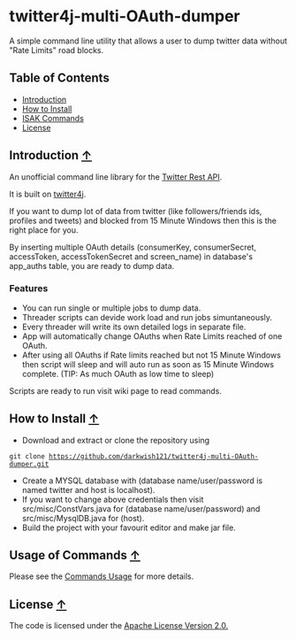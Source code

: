 # twitter4j-multi-OAuth-dumper
A simple command line utility that allows a user to dump twitter data without "Rate Limits" road blocks.

## <a name="toc">Table of Contents</a>
* [Introduction](#introduction)
* [How to Install](#how-to-install)
* [ISAK Commands](#commands)
* [License](#license)

## <a name="introduction">Introduction</a> [&#8593;](#toc)
An unofficial command line library for the [Twitter Rest API](https://dev.twitter.com/rest/public).

It is built on [twitter4j](https://github.com/yusuke/twitter4j).

If you want to dump lot of data from twitter (like followers/friends ids, profiles and tweets) and blocked from 15 Minute Windows
then this is the right place for you.

By inserting multiple OAuth details (consumerKey, consumerSecret, accessToken, accessTokenSecret and screen_name) in database's app_auths table, you are ready to dump data. 

### Features
* You can run single or multiple jobs to dump data.
* Threader scripts can devide work load and run jobs simuntaneously. 
* Every threader will write its own detailed logs in separate file.
* App will automatically change OAuths when Rate Limits reached of one OAuth.
* After using all OAuths if Rate limits reached but not 15 Minute Windows then script will sleep and will auto run as soon as 15 Minute Windows complete. (TIP: As much OAuth as low time to sleep)


Scripts are ready to run visit wiki page to read commands. 

## <a name="how-to-install">How to Install</a> [&#8593;](#toc)

* Download and extract or clone the repository using

<code>git clone https://github.com/darkwish121/twitter4j-multi-OAuth-dumper.git</code>

* Create a MYSQL database with (database name/user/password is named twitter and host is localhost).
* If you want to change above credentials then visit src/misc/ConstVars.java for (database name/user/password) and src/misc/MysqlDB.java for (host).
* Build the project with your favourit editor and make jar file.


## <a name="commands">Usage of Commands</a> [&#8593;](#toc)

Please see the [Commands Usage](https://github.com/darkwish121/twitter4j-multi-OAuth-dumper/wiki) for more details.

## <a name="license">License</a> [&#8593;](#toc)

The code is licensed under the [Apache License Version 2.0.](http://www.apache.org/licenses/LICENSE-2.0)
